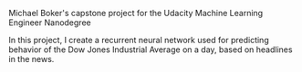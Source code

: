 Michael Boker's capstone project 
for the Udacity Machine Learning Engineer Nanodegree

In this project, I create a recurrent neural network used for 
predicting behavior of the Dow Jones Industrial Average on a day, 
based on headlines in the news.
